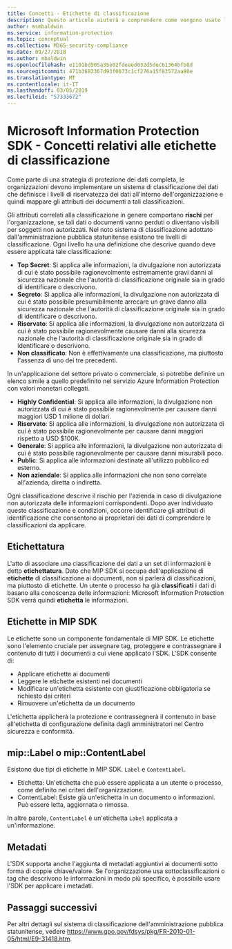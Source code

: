 ```yaml
---
title: Concetti - Etichette di classificazione
description: Questo articolo aiuterà a comprendere come vengono usate le etichette per la classificazione dei dati.
author: msmbaldwin
ms.service: information-protection
ms.topic: conceptual
ms.collection: M365-security-compliance
ms.date: 09/27/2018
ms.author: mbaldwin
ms.openlocfilehash: e1101bd505a35e02fdeeed032d5dec61364bfb8d
ms.sourcegitcommit: 471b3683367d93f0673c1cf276a15f83572aa80e
ms.translationtype: MT
ms.contentlocale: it-IT
ms.lasthandoff: 03/05/2019
ms.locfileid: "57333672"
---
```

# <a name="microsoft-information-protection-sdk---classification-label-concepts"></a>Microsoft Information Protection SDK - Concetti relativi alle etichette di classificazione

Come parte di una strategia di protezione dei dati completa, le organizzazioni devono implementare un sistema di classificazione dei dati che definisce i livelli di riservatezza dei dati all'interno dell'organizzazione e quindi mappare gli attributi dei documenti a tali classificazioni.

Gli attributi correlati alla classificazione in genere comportano **rischi** per l'organizzazione, se tali dati o documenti vanno perduti o diventano visibili per soggetti non autorizzati. Nel noto sistema di classificazione adottato dall'amministrazione pubblica statunitense esistono tre livelli di classificazione. Ogni livello ha una definizione che descrive quando deve essere applicata tale classificazione:

* **Top Secret**: Si applica alle informazioni, la divulgazione non autorizzata di cui è stato possibile ragionevolmente estremamente gravi danni al sicurezza nazionale che l'autorità di classificazione originale sia in grado di identificare o descrivono.
* **Segreto**: Si applica alle informazioni, la divulgazione non autorizzata di cui è stato possibile presumibilmente arrecare un grave danno alla sicurezza nazionale che l'autorità di classificazione originale sia in grado di identificare o descrivono.
* **Riservato**: Si applica alle informazioni, la divulgazione non autorizzata di cui è stato possibile ragionevolmente causare danni alla sicurezza nazionale che l'autorità di classificazione originale sia in grado di identificare o descrivono.
* **Non classificato**: Non è effettivamente una classificazione, ma piuttosto l'assenza di uno dei tre precedenti.

In un'applicazione del settore privato o commerciale, si potrebbe definire un elenco simile a quello predefinito nel servizio Azure Information Protection con valori monetari collegati.

* **Highly Confidential**: Si applica alle informazioni, la divulgazione non autorizzata di cui è stato possibile ragionevolmente per causare danni maggiori USD 1 milione di dollari.
* **Riservato**: Si applica alle informazioni, la divulgazione non autorizzata di cui è stato possibile ragionevolmente per causare danni maggiori rispetto a USD $100K.
* **Generale**: Si applica alle informazioni, la divulgazione non autorizzata di cui è stato possibile ragionevolmente per causare danni misurabili poco.
* **Public**: Si applica alle informazioni destinate all'utilizzo pubblico ed esterno. 
* **Non aziendale**: Si applica alle informazioni che non sono correlate all'azienda, diretta o indiretta.

Ogni classificazione descrive il rischio per l'azienda in caso di divulgazione non autorizzata delle informazioni corrispondenti. Dopo aver individuato queste classificazione e condizioni, occorre identificare gli attributi di identificazione che consentono ai proprietari dei dati di comprendere le classificazioni da applicare.

## <a name="labeling"></a>Etichettatura

L'atto di associare una classificazione dei dati a un set di informazioni è detto **etichettatura**. Dato che MIP SDK si occupa dell'applicazione di **etichette** di classificazione ai documenti, non si parlerà di classificazioni, ma piuttosto di etichette. Un utente o processo ha già **classificati** i dati di basano alla conoscenza delle informazioni: Microsoft Information Protection SDK verrà quindi **etichetta** le informazioni.

## <a name="labels-in-the-mip-sdk"></a>Etichette in MIP SDK

Le etichette sono un componente fondamentale di MIP SDK. Le etichette sono l'elemento cruciale per assegnare tag, proteggere e contrassegnare il contenuto di tutti i documenti a cui viene applicato l'SDK. L'SDK consente di:

* Applicare etichette ai documenti
* Leggere le etichette esistenti nei documenti
* Modificare un'etichetta esistente con giustificazione obbligatoria se richiesto dai criteri
* Rimuovere un'etichetta da un documento

L'etichetta applicherà la protezione e contrassegnerà il contenuto in base all'etichetta di configurazione definita dagli amministratori nel Centro sicurezza e conformità. 

## <a name="miplabel-vs-mipcontentlabel"></a>mip::Label o mip::ContentLabel

Esistono due tipi di etichette in MIP SDK. `Label` e `ContentLabel`.

* Etichetta: Un'etichetta che può essere applicata a un utente o processo, come definito nei criteri dell'organizzazione.
* ContentLabel: Esiste già un'etichetta in un documento o informazioni. Può essere letta, aggiornata o rimossa. 

In altre parole, `ContentLabel` è un'etichetta `Label` applicata a un'informazione.

## <a name="metadata"></a>Metadati

L'SDK supporta anche l'aggiunta di metadati aggiuntivi ai documenti sotto forma di coppie chiave/valore. Se l'organizzazione usa sottoclassificazioni o tag che descrivono le informazioni in modo più specifico, è possibile usare l'SDK per applicare i metadati.

## <a name="next-steps"></a>Passaggi successivi

Per altri dettagli sul sistema di classificazione dell'amministrazione pubblica statunitense, vedere https://www.gpo.gov/fdsys/pkg/FR-2010-01-05/html/E9-31418.htm.
